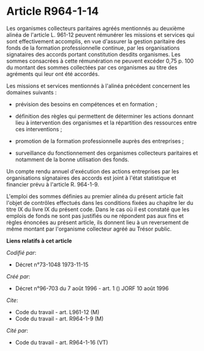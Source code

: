 # Article R964-1-14

Les organismes collecteurs paritaires agréés mentionnés au deuxième alinéa de l'article L. 961-12 peuvent rémunérer les
missions et services qui sont effectivement accomplis, en vue d'assurer la gestion paritaire des fonds de la formation
professionnelle continue, par les organisations signataires des accords portant constitution desdits organismes. Les sommes
consacrées à cette rémunération ne peuvent excéder 0,75 p. 100 du montant des sommes collectées par ces organismes au titre
des agréments qui leur ont été accordés.

Les missions et services mentionnés à l'alinéa précédent concernent les domaines suivants :

- prévision des besoins en compétences et en formation ;

- définition des règles qui permettent de déterminer les actions donnant lieu à intervention des organismes et la répartition
des ressources entre ces interventions ;

- promotion de la formation professionnelle auprès des entreprises ;

- surveillance du fonctionnement des organismes collecteurs paritaires et notamment de la bonne utilisation des fonds.

Un compte rendu annuel d'exécution des actions entreprises par les organisations signataires des accords est joint à l'état
statistique et financier prévu à l'article R. 964-1-9.

L'emploi des sommes définies au premier alinéa du présent article fait l'objet de contrôles effectués dans les conditions
fixées au chapitre Ier du titre IX du livre IX du présent code. Dans le cas où il est constaté que les emplois de fonds ne
sont pas justifiés ou ne répondent pas aux fins et règles énoncées au présent article, ils donnent lieu à un reversement de
même montant par l'organisme collecteur agréé au Trésor public.

**Liens relatifs à cet article**

_Codifié par_:

  - Décret n°73-1048 1973-11-15

_Créé par_:

  - Décret n°96-703 du 7 août 1996 - art. 1 () JORF 10 août 1996

_Cite_:

  - Code du travail - art. L961-12 (M)
  - Code du travail - art. R964-1-9 (M)

_Cité par_:

  - Code du travail - art. R964-1-16 (VT)
